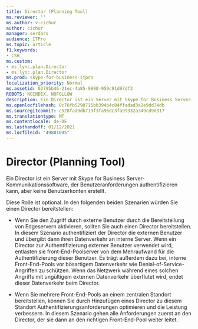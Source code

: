 ```yaml
---
title: Director (Planning Tool)
ms.reviewer: ''
ms.author: v-cichur
author: cichur
manager: serdars
audience: ITPro
ms.topic: article
f1.keywords:
- CSH
ms.custom:
- ms.lync.plan.Director
- ms.lync.plan.Director
ms.prod: skype-for-business-itpro
localization_priority: Normal
ms.assetid: 02795b46-21ec-4a85-9890-959c91d97df3
ROBOTS: NOINDEX, NOFOLLOW
description: Ein Director ist ein Server mit Skype for Business Server-Kommunikationssoftware, der Benutzeranforderungen authentifizieren kann, aber keine Benutzerkonten erstellt.
ms.openlocfilehash: 0c76fb5290715bb394b4c84ffadad3a2e9dd74db
ms.sourcegitcommit: c528fad9db719f3fa96dc3fa99332a349cd9d317
ms.translationtype: MT
ms.contentlocale: de-DE
ms.lasthandoff: 01/12/2021
ms.locfileid: "49801095"
---
```

# <a name="director-planning-tool"></a>Director (Planning Tool)
 
Ein Director ist ein Server mit Skype for Business Server-Kommunikationssoftware, der Benutzeranforderungen authentifizieren kann, aber keine Benutzerkonten erstellt. 
  
Diese Rolle ist optional. In den folgenden beiden Szenarien würden Sie einen Director bereitstellen:
  
- Wenn Sie den Zugriff durch externe Benutzer durch die Bereitstellung von Edgeservern aktivieren, sollten Sie auch einen Director bereitstellen. In diesem Szenario authentifiziert der Director die externen Benutzer und übergibt dann ihren Datenverkehr an interne Server. Wenn ein Director zur Authentifizierung externer Benutzer verwendet wird, entlasten sie front-End-Poolserver von dem Mehraufwand für die Authentifizierung dieser Benutzer. Es trägt außerdem dazu bei, interne Front-End-Pools vor bösartigem Datenverkehr wie Denial-of-Service-Angriffen zu schützen. Wenn das Netzwerk während eines solchen Angriffs mit ungültigem externen Datenverkehr überflutet wird, endet dieser Datenverkehr beim Director.
    
- Wenn Sie mehrere Front-End-Pools an einem zentralen Standort bereitstellen, können Sie durch Hinzufügen eines Director zu diesem Standort Authentifizierungsanforderungen optimieren und die Leistung verbessern. In diesem Szenario gehen alle Anforderungen zuerst an den Director, der sie dann an den richtigen Front-End-Pool weiter leitet.
    

